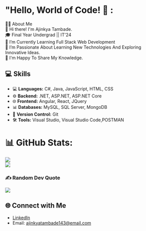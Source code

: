 # "Hello, World of Code! 👋 :
👩‍💻 About Me<br>👋 Hi there! I'm Ajinkya Tambade.<br>🎓 Final Year Undergrad || IT'24<br>🔭 I’m Currently Learning Full Stack Web Development<br>🌱 I’m Passionate About Learning New Technologies And Exploring Innovative Ideas.<br>💬 I'm Happy To Share My Knowledge.

 
## 💻 Skills

- 💻 **Languages:** C#, Java, JavaScript, HTML, CSS
- ⚙️ **Backend:** .NET, ASP.NET, ASP.NET Core
- 🌐 **Frontend:** Angular, React, JQuery
- 📊 **Databases:** MySQL, SQL Server, MongoDB
- 📜 **Version Control:** Git
- 🛠️ **Tools:** Visual Studio, Visual Studio Code,POSTMAN

# 📊 GitHub Stats:
![](https://github-readme-streak-stats.herokuapp.com/?user=ajinkyabtambade&theme=swift&hide_border=false)<br/>
![](https://github-readme-stats.vercel.app/api/top-langs/?username=ajinkyabtambade&theme=swift&hide_border=false&include_all_commits=false&count_private=false&layout=compact)

### ✍️ Random Dev Quote
![](https://quotes-github-readme.vercel.app/api?type=horizontal&theme=light)

## 🌐 Connect with Me

- [LinkedIn](https://www.linkedin.com/in/ajinkya-tambade-59770b228)
- Email: ajinkyatambade143@email.com


